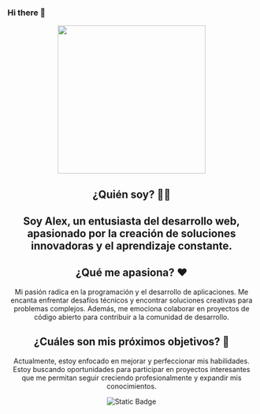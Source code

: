 ### Hi there 👋
<div id='header' align='center'>
  <img src='https://media.giphy.com/media/yYSSBtDgbbRzq/giphy.gif' width='300' />
  
## ¿Quién soy? 🧑‍💻
<h2 align='center'>Soy Alex, un entusiasta del desarrollo web, apasionado por la creación de soluciones innovadoras y el aprendizaje constante.</h2>

## ¿Qué me apasiona? ❤️
<p align='center'>Mi pasión radica en la programación y el desarrollo de aplicaciones. Me encanta enfrentar desafíos técnicos y encontrar soluciones creativas para problemas complejos. Además, me emociona colaborar en proyectos de código abierto para contribuir a la comunidad de desarrollo.</p>

## ¿Cuáles son mis próximos objetivos? 🚀
<p align='center'>Actualmente, estoy enfocado en mejorar y perfeccionar mis habilidades. Estoy buscando oportunidades para participar en proyectos interesantes que me permitan seguir creciendo profesionalmente y expandir mis conocimientos.</p>

<img alt="Static Badge" src="https://img.shields.io/badge/build-passing-brightgreen?style=plano&logo=%3Csvg%20role%3D%22img%22%20viewBox%3D%220%200%2024%2024%22%20xmlns%3D%22http%3A%2F%2Fwww.w3.org%2F2000%2Fsvg%22%3E%3Ctitle%3ELinkedIn%3C%2Ftitle%3E%3Cpath%20d%3D%22M20.447%2020.452h-3.554v-5.569c0-1.328-.027-3.037-1.852-3.037-1.853%200-2.136%201.445-2.136%202.939v5.667H9.351V9h3.414v1.561h.046c.477-.9%201.637-1.85%203.37-1.85%203.601%200%204.267%202.37%204.267%205.455v6.286zM5.337%207.433c-1.144%200-2.063-.926-2.063-2.065%200-1.138.92-2.063%202.063-2.063%201.14%200%202.064.925%202.064%202.063%200%201.139-.925%202.065-2.064%202.065zm1.782%2013.019H3.555V9h3.564v11.452zM22.225%200H1.771C.792%200%200%20.774%200%201.729v20.542C0%2023.227.792%2024%201.771%2024h20.451C23.2%2024%2024%2023.227%2024%2022.271V1.729C24%20.774%2023.2%200%2022.222%200h.003z%22%2F%3E%3C%2Fsvg%3E&logoColor=240%2C%20100%2C%2050&label=Linkedin&labelColor=240%2C%20100%2C%2050&color=240%2C%20100%2C%2050&cacheSeconds=3600&link=https%3A%2F%2Fwww.linkedin.com%2Fin%2Falexander-emanuel-bris-313655266%2F">


</div>


<!--
**Alex-Br1s/Alex-Br1s** is a ✨ _special_ ✨ repository because its `README.md` (this file) appears on your GitHub profile.

Here are some ideas to get you started:

- 🔭 I’m currently working on ...
- 🌱 I’m currently learning ...
- 👯 I’m looking to collaborate on ...
- 🤔 I’m looking for help with ...
- 💬 Ask me about ...
- 📫 How to reach me: ...
- 😄 Pronouns: ...
- ⚡ Fun fact: ...
-->
